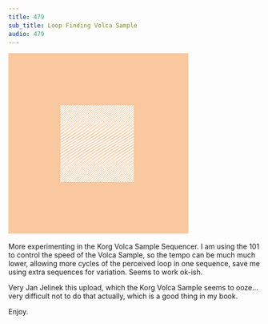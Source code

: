 ```yaml
---
title: 479
sub_title: Loop Finding Volca Sample
audio: 479
---
```


![Image](/assets/img/snd479.png)

More experimenting in the Korg Volca Sample Sequencer. I am using the 101 to control the speed of the Volca Sample, so the tempo can be much much lower, allowing more cycles of the perceived loop in one sequence, save me using extra sequences for variation. Seems to work ok-ish.

Very Jan Jelinek this upload, which the Korg Volca Sample seems to ooze…very difficult not to do that actually, which is a good thing in my book.

Enjoy.